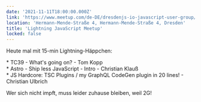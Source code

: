 ```yaml
---
date: '2021-11-11T18:00:00.000Z'
link: 'https://www.meetup.com/de-DE/dresdenjs-io-javascript-user-group/events/wwdfrqyccpbpb/'
location: 'Hermann-Mende-Straße 4, Hermann-Mende-Straße 4, Dresden'
title: 'Lightning JavaScript Meetup'
locked: false
---
```

Heute mal mit 15-min Lightning-Häppchen:

\* TC39 - What's going on? - Tom Kopp  
\* Astro - Ship less JavaScript - Intro - Christian Klauß  
\* JS Hardcore: TSC Plugins / my GraphQL CodeGen plugin in 20 lines! - Christian Ulbrich

Wer sich nicht impft, muss leider zuhause bleiben, weil 2G!
